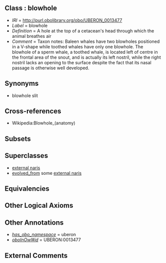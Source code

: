 
## Class : blowhole

 * *IRI* = http://purl.obolibrary.org/obo/UBERON_0013477
 * *Label* = blowhole
 * *Definition* = A hole at the top of a cetacean's head through which the animal breathes air
 * *Comment* = Taxon notes: Baleen whales have two blowholes positioned in a V-shape while toothed whales have only one blowhole. The blowhole of a sperm whale, a toothed whale, is located left of centre in the frontal area of the snout, and is actually its left nostril, while the right nostril lacks an opening to the surface despite the fact that its nasal passage is otherwise well developed.

## Synonyms

 * blowhole slit

## Cross-references

 * Wikipedia:Blowhole_(anatomy)

## Subsets


## Superclasses

 * [external naris](../../UBERON/28/UBERON_0005928.md)
 * [evolved_from](../../core#evolved/om/core#evolved_from.md) some [external naris](../../UBERON/28/UBERON_0005928.md)

## Equivalencies


## Other Logical Axioms


## Other Annotations

 * *[has_obo_namespace](../../ce/oboInOwl#hasOBONamespace.md)* = uberon
 * *[oboInOwl#id](../../id/oboInOwl#id.md)* = UBERON:0013477

## External Comments

